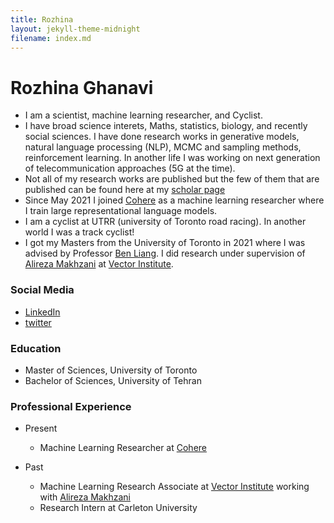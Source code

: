 ```yaml
---
title: Rozhina
layout: jekyll-theme-midnight
filename: index.md
--- 
```


# Rozhina Ghanavi

- I am a scientist, machine learning researcher, and Cyclist.<br/> 
- I have broad science interets, Maths, statistics, biology, and recently social sciences. I have done research works in generative models, natural language processing (NLP), MCMC and sampling methods, reinforcement learning. In another life I was working on next generation of telecommunication approaches (5G at the time). <br/>
- Not all of my research works are published but the few of them that are published can be found here at my [scholar page](https://scholar.google.ca/citations?user=zbrHCycAAAAJ&hl=en)<br/>
- Since May 2021 I joined [Cohere](https://cohere.ai/) as a machine learning researcher where I train large representational language models.<br/> 
- I am a cyclist at UTRR (university of Toronto road racing). In another world I was a track cyclist! <br/> 
- I got my Masters from the University of Toronto in 2021 where I was advised by Professor [Ben Liang](https://www.comm.utoronto.ca/~liang/). I did research under supervision of [Alireza Makhzani](http://www.alireza.ai/) at [Vector Institute](https://vectorinstitute.ai/).<br/>

### Social Media
- [LinkedIn](https://www.linkedin.com/in/rozhina-ghanavi) <br/>
- [twitter](https://twitter.com/_ghnn_)

### Education 
- Master of Sciences, University of Toronto
- Bachelor of Sciences, University of Tehran 

### Professional Experience
- Present
  - Machine Learning Researcher at [Cohere](https://cohere.ai/)

- Past
  - Machine Learning Research Associate at [Vector Institute](https://vectorinstitute.ai/) working with [Alireza Makhzani](http://www.alireza.ai/)
  - Research Intern	at Carleton University



